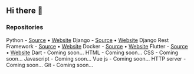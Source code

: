 ## Hi there 👋

### Repositories

Python - [Source](https://github.com/documentation-uz/python) • [Website](http://python.documentation.uz/)
Django - [Source](https://github.com/documentation-uz/django) • [Website](http://django.documentation.uz/)
Django Rest Framework - [Source](https://github.com/documentation-uz/django-rest-framework) • [Website](http://django-rest-framework.documentation.uz/)
Docker - [Source](https://github.com/documentation-uz/docker) • [Website](http://docker.documentation.uz/)
Flutter - [Source](https://github.com/documentation-uz/flutter) • [Website](http://flutter.documentation.uz/)
Dart - Coming soon...
HTML - Coming soon...
CSS - Coming soon...
Javascript - Coming soon...
Vue js - Coming soon...
HTTP server - Coming soon...
Git - Coming soon...
